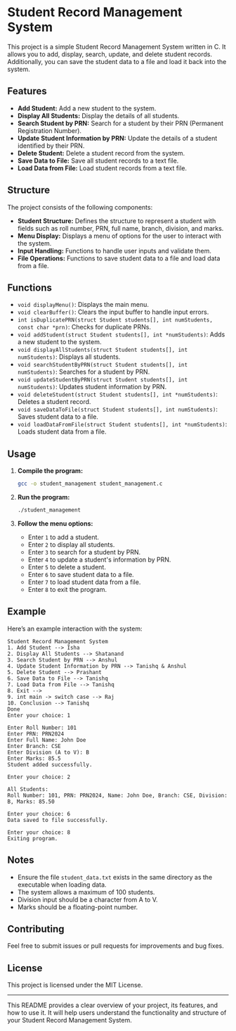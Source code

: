 # Student Record Management System

This project is a simple Student Record Management System written in C. It allows you to add, display, search, update, and delete student records. Additionally, you can save the student data to a file and load it back into the system.

## Features

- **Add Student:** Add a new student to the system.
- **Display All Students:** Display the details of all students.
- **Search Student by PRN:** Search for a student by their PRN (Permanent Registration Number).
- **Update Student Information by PRN:** Update the details of a student identified by their PRN.
- **Delete Student:** Delete a student record from the system.
- **Save Data to File:** Save all student records to a text file.
- **Load Data from File:** Load student records from a text file.

## Structure

The project consists of the following components:

- **Student Structure:** Defines the structure to represent a student with fields such as roll number, PRN, full name, branch, division, and marks.
- **Menu Display:** Displays a menu of options for the user to interact with the system.
- **Input Handling:** Functions to handle user inputs and validate them.
- **File Operations:** Functions to save student data to a file and load data from a file.

## Functions

- `void displayMenu()`: Displays the main menu.
- `void clearBuffer()`: Clears the input buffer to handle input errors.
- `int isDuplicatePRN(struct Student students[], int numStudents, const char *prn)`: Checks for duplicate PRNs.
- `void addStudent(struct Student students[], int *numStudents)`: Adds a new student to the system.
- `void displayAllStudents(struct Student students[], int numStudents)`: Displays all students.
- `void searchStudentByPRN(struct Student students[], int numStudents)`: Searches for a student by PRN.
- `void updateStudentByPRN(struct Student students[], int numStudents)`: Updates student information by PRN.
- `void deleteStudent(struct Student students[], int *numStudents)`: Deletes a student record.
- `void saveDataToFile(struct Student students[], int numStudents)`: Saves student data to a file.
- `void loadDataFromFile(struct Student students[], int *numStudents)`: Loads student data from a file.

## Usage

1. **Compile the program:**
   ```sh
   gcc -o student_management student_management.c
   ```

2. **Run the program:**
   ```sh
   ./student_management
   ```

3. **Follow the menu options:**
   - Enter `1` to add a student.
   - Enter `2` to display all students.
   - Enter `3` to search for a student by PRN.
   - Enter `4` to update a student's information by PRN.
   - Enter `5` to delete a student.
   - Enter `6` to save student data to a file.
   - Enter `7` to load student data from a file.
   - Enter `8` to exit the program.

## Example

Here’s an example interaction with the system:

```
Student Record Management System
1. Add Student --> Isha
2. Display All Students --> Shatanand
3. Search Student by PRN --> Anshul
4. Update Student Information by PRN --> Tanishq & Anshul 
5. Delete Student --> Prashant
6. Save Data to File --> Tanishq
7. Load Data from File --> Tanishq
8. Exit --> 
9. int main -> switch case --> Raj
10. Conclusion --> Tanishq
Done
Enter your choice: 1

Enter Roll Number: 101
Enter PRN: PRN2024
Enter Full Name: John Doe
Enter Branch: CSE
Enter Division (A to V): B
Enter Marks: 85.5
Student added successfully.

Enter your choice: 2

All Students:
Roll Number: 101, PRN: PRN2024, Name: John Doe, Branch: CSE, Division: B, Marks: 85.50

Enter your choice: 6
Data saved to file successfully.

Enter your choice: 8
Exiting program.
```

## Notes

- Ensure the file `student_data.txt` exists in the same directory as the executable when loading data.
- The system allows a maximum of 100 students.
- Division input should be a character from A to V.
- Marks should be a floating-point number.

## Contributing

Feel free to submit issues or pull requests for improvements and bug fixes.

## License

This project is licensed under the MIT License.

---

This README provides a clear overview of your project, its features, and how to use it. It will help users understand the functionality and structure of your Student Record Management System.

